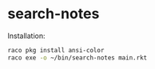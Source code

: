 search-notes
============
Installation:
```bash
raco pkg install ansi-color
raco exe -o ~/bin/search-notes main.rkt
```

